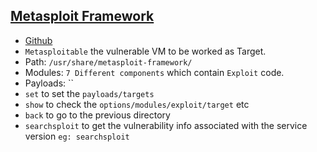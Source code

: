 ## [Metasploit Framework](https://www.metasploit.com/)
- [Github](https://github.com/rapid7/metasploit-framework)
- `Metasploitable` the vulnerable VM to be worked as Target.
- Path: `/usr/share/metasploit-framework/`
- Modules: `7 Different components` which contain `Exploit` code.
- Payloads: ``
- `set` to set the `payloads/targets`
- `show` to check the `options/modules/exploit/target` etc
- `back` to go to the previous directory
- `searchsploit` to get the vulnerability info associated with the service version `eg: searchsploit `
